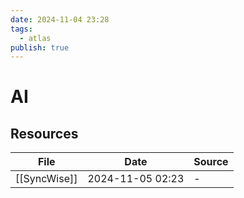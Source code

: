 ```yaml
---
date: 2024-11-04 23:28
tags:
  - atlas
publish: true
---
```

# AI

## Resources

<!-- QueryToSerialize: TABLE date as "Date", sources as "Source" FROM "content/🥷🏽 jutsus" WHERE contains(tags, "ai") -->
<!-- SerializedQuery: TABLE date as "Date", sources as "Source" FROM "content/🥷🏽 jutsus" WHERE contains(tags, "ai") -->

| File                                          | Date             | Source |
| --------------------------------------------- | ---------------- | ------ |
| [[SyncWise]] | 2024-11-05 02:23 | \-     |
<!-- SerializedQuery END -->
